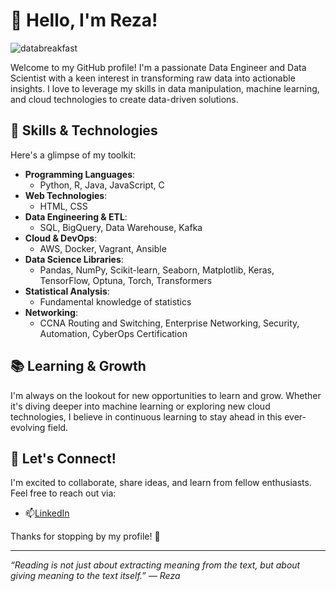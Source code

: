 # 👋 Hello, I'm Reza!

![databreakfast](https://i.giphy.com/media/v1.Y2lkPTc5MGI3NjExcjR2YTY1cG96YnhiNW96aXlydXV0Y21hYXMydjZ5aGh0cWJnN2p3YyZlcD12MV9pbnRlcm5hbF9naWZfYnlfaWQmY3Q9Zw/JWuBH9rCO2uZuHBFpm/giphy.gif)

Welcome to my GitHub profile! I'm a passionate Data Engineer and Data Scientist with a keen interest in transforming raw data into actionable insights. I love to leverage my skills in data manipulation, machine learning, and cloud technologies to create data-driven solutions.

## 🚀 Skills & Technologies

Here's a glimpse of my toolkit:

- **Programming Languages**: 
  - Python, R, Java, JavaScript, C
- **Web Technologies**: 
  - HTML, CSS
- **Data Engineering & ETL**:
  - SQL, BigQuery, Data Warehouse, Kafka
- **Cloud & DevOps**:
  - AWS, Docker, Vagrant, Ansible
- **Data Science Libraries**:
  - Pandas, NumPy, Scikit-learn, Seaborn, Matplotlib, Keras, TensorFlow, Optuna, Torch, Transformers
- **Statistical Analysis**:
  - Fundamental knowledge of statistics
- **Networking**:
  - CCNA Routing and Switching, Enterprise Networking, Security, Automation, CyberOps Certification

## 📚 Learning & Growth

I'm always on the lookout for new opportunities to learn and grow. Whether it's diving deeper into machine learning or exploring new cloud technologies, I believe in continuous learning to stay ahead in this ever-evolving field.

## 🤝 Let's Connect!

I'm excited to collaborate, share ideas, and learn from fellow enthusiasts. Feel free to reach out via:

- 📫[LinkedIn](https://www.linkedin.com/in/morezarahadi/)


Thanks for stopping by my profile! 🌟

---

*“Reading is not just about extracting meaning from the text, but about giving meaning to the text itself.” — Reza*



<!---
sencativ/sencativ is a ✨ special ✨ repository because its `README.md` (this file) appears on your GitHub profile.
You can click the Preview link to take a look at your changes.
--->
